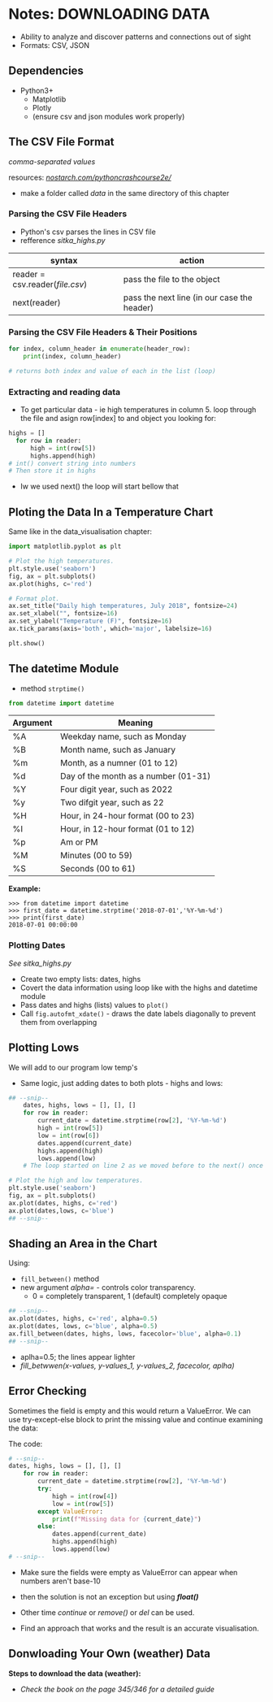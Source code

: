 # Notes: DOWNLOADING DATA

- Ability to analyze and discover patterns and connections out of sight
- Formats: CSV, JSON

## Dependencies

- Python3+
  - Matplotlib
  - Plotly
  - (ensure csv and json modules work properly)

## The CSV File Format
*comma-separated values*

resources: *[nostarch.com/pythoncrashcourse2e/](https://nostarch.com/pythoncrashcourse2e/)*

- make a folder called *data* in the same directory of this chapter

### Parsing the CSV File Headers

- Python's csv parses the lines in CSV file
- refference *sitka_highs.py* 

| **syntax** | **action** |
| --- | --- |
| reader = csv.reader(*file.csv*) | pass the file to the object |
| next(reader) | pass the next line (in our case the header) |

### Parsing the CSV File Headers & Their Positions

```python
for index, column_header in enumerate(header_row):
    print(index, column_header)

# returns both index and value of each in the list (loop)
```
### Extracting and reading data

- To get particular data - ie high temperatures in column 5. loop through the file
and asign row[index] to and object you looking for:
```python
highs = []
  for row in reader:
      high = int(row[5])
      highs.append(high)
# int() convert string into numbers
# Then store it in highs
```
- Iw we used next() the loop will start bellow that

## Ploting the Data In a Temperature Chart

Same like in the data_visualisation chapter:
```python
import matplotlib.pyplot as plt

# Plot the high temperatures.
plt.style.use('seaborn')
fig, ax = plt.subplots()
ax.plot(highs, c='red')

# Format plot.
ax.set_title("Daily high temperatures, July 2018", fontsize=24)
ax.set_xlabel("", fontsize=16)
ax.set_ylabel("Temperature (F)", fontsize=16)
ax.tick_params(axis='both', which='major', labelsize=16)

plt.show()
```
## The datetime Module
- method `strptime()`
```python
from datetime import datetime
```

| **Argument** | **Meaning** |
| --- | --- |
| %A | Weekday name, such as Monday |
| %B | Month name, such as January |
| %m | Month, as a numner (01 to 12) |
| %d | Day of the month as a number (01-31) |
| %Y | Four digit year, such as 2022 |
| %y | Two difgit year, such as 22 |
| %H | Hour, in 24-hour format (00 to 23) |
| %I | Hour, in 12-hour format (01 to 12) |
| %p | Am or PM |
| %M | Minutes (00 to 59) |
| %S | Seconds (00 to 61) |

**Example:**

```
>>> from datetime import datetime
>>> first_date = datetime.strptime('2018-07-01','%Y-%m-%d')
>>> print(first_date)
2018-07-01 00:00:00
```

### Plotting Dates
*See sitka_highs.py*

- Create two empty lists: dates, highs
- Covert the data information using loop like with the highs and datetime module
- Pass dates and highs (lists) values to `plot()`
- Call `fig.autofmt_xdate()` - draws the date labels diagonally to prevent them from overlapping

## Plotting Lows
We will add to our program low temp's
- Same logic, just adding dates to both plots - highs and lows:

```python
## --snip--
    dates, highs, lows = [], [], []
    for row in reader:
        current_date = datetime.strptime(row[2], '%Y-%m-%d')
        high = int(row[5])
        low = int(row[6])
        dates.append(current_date)
        highs.append(high)
        lows.append(low)
    # The loop started on line 2 as we moved before to the next() once

# Plot the high and low temperatures.
plt.style.use('seaborn')
fig, ax = plt.subplots()
ax.plot(dates, highs, c='red')
ax.plot(dates,lows, c='blue')
## --snip--
```

## Shading an Area in the Chart

Using:

- `fill_between()` method 
- new argument *alpha=* - controls color transparency.
  - 0 = completely transparent, 1 (default) completely opaque


```python
## --snip--
ax.plot(dates, highs, c='red', alpha=0.5)
ax.plot(dates, lows, c='blue', alpha=0.5)
ax.fill_between(dates, highs, lows, facecolor='blue', alpha=0.1)
## --snip--
```

- aplha=0.5; the lines appear lighter
- *fill_betwwen(x-values, y-values_1, y-values_2, facecolor, aplha)*

## Error Checking

Sometimes the field is empty and this would return a ValueError.
We can use try-except-else block to print the missing value and continue examining the data:

The code:
```python
# --snip--
dates, highs, lows = [], [], []
    for row in reader:
        current_date = datetime.strptime(row[2], '%Y-%m-%d')
        try:                
            high = int(row[4])
            low = int(row[5])
        except ValueError:
            print(f"Missing data for {current_date}")
        else:  
            dates.append(current_date)
            highs.append(high)
            lows.append(low)
# --snip--
```

- Make sure the fields were empty as ValueError can appear when numbers aren't base-10
- then the solution is not an exception but using ***float()***
- Other time *continue* or *remove()* or *del* can be used.

- Find an approach that works and the result is an accurate visualisation.

## Donwloading Your Own (weather) Data

**Steps to download the data (weather):**
- *Check the book on the page 345/346 for a detailed guide*